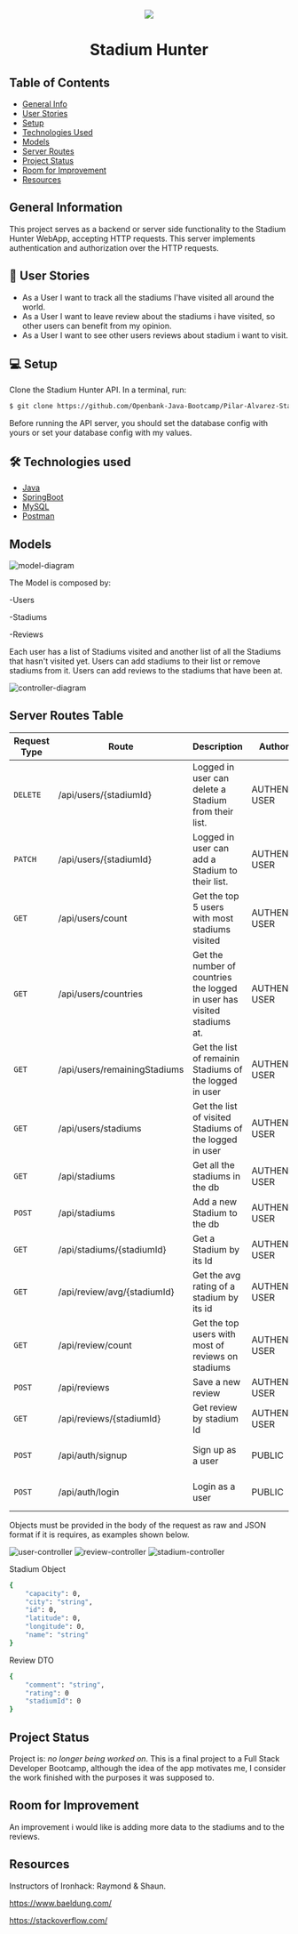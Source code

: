 <!-- PROJECT LOGO -->
<br />
<div align="center">
  <img src="logo.png" >
   <h1 align="center">Stadium Hunter</h1>
 
</div>


## Table of Contents
* [General Info](#general-information)
* [User Stories](#user-stories)
* [Setup](#setup)
* [Technologies Used](#technologies-used)
* [Models](#models)
* [Server Routes](#server-routes-table)
* [Project Status](#project-status)
* [Room for Improvement](#room-for-improvement)
* [Resources](#resources)



## General Information
This project serves as a backend or server side functionality to the Stadium Hunter WebApp, accepting HTTP requests.
This server implements authentication and authorization over the HTTP requests.

## :girl: User Stories
* As a User I want to track all the stadiums I'have visited all around the world.
* As a User I want to leave review about the stadiums i have visited, so other users can benefit from my opinion.
* As a User I want to see other users reviews about stadium i want to visit.


## :computer: Setup

  Clone the Stadium Hunter API. In a terminal, run:
```bash
$ git clone https://github.com/Openbank-Java-Bootcamp/Pilar-Alvarez-Stadium-Hunter-Server
```

  Before running the API server, you should set the database config with yours or set your database config with my values.


## :hammer_and_wrench: Technologies used

* [Java](https://www.java.com/es/)
* [SpringBoot](https://spring.io/projects/spring-boot)
* [MySQL](https://www.mysql.com/)
* [Postman](https://www.postman.com/)


## Models

![model-diagram](model-diagram.png)

The Model is composed by:

-Users

-Stadiums

-Reviews


Each user has a list of Stadiums visited and another list of all the Stadiums that hasn't visited yet.
Users can add stadiums to their list or remove stadiums from it.
Users can add reviews to the stadiums that have been at.

![controller-diagram](controller-diagram.png)

## Server Routes Table
 
| Request Type  | Route                        | Description                                              | Authorization       | Requested Data            |
| ------------- | -----------------------------| ---------------------------------------------------------|---------------------|---------------------------|
| `DELETE`      | /api/users/{stadiumId}       | Logged in user can delete a Stadium from their list.     | AUTHENTICATED USER  |Stadium Id        |
| `PATCH`       | /api/users/{stadiumId}       | Logged in user can add a Stadium to their list.          | AUTHENTICATED USER  |Stadium Id   |
| `GET`         | /api/users/count             | Get the top 5 users with most stadiums visited           | AUTHENTICATED USER  |   |
| `GET`         | /api/users/countries         | Get the number of countries the logged in user has visited stadiums at. | AUTHENTICATED USER  |    |
| `GET`         | /api/users/remainingStadiums | Get the list of remainin Stadiums of the logged in user  | AUTHENTICATED USER  |    |
| `GET`         | /api/users/stadiums          | Get the list of visited Stadiums of the logged in user   | AUTHENTICATED USER  ||
| `GET`         | /api/stadiums                | Get all the stadiums in the db                           | AUTHENTICATED USER  ||
| `POST`        | /api/stadiums                | Add a new Stadium to the db                              | AUTHENTICATED USER  |Stadium Object|
| `GET`         | /api/stadiums/{stadiumId}    | Get a Stadium by its Id                                  | AUTHENTICATED USER  |StadiumId|
| `GET`         | /api/review/avg/{stadiumId}  | Get the avg rating of a stadium by its id                | AUTHENTICATED USER  |StadiumId|
| `GET`         | /api/review/count            | Get the top users with most of reviews on stadiums       | AUTHENTICATED USER  ||
| `POST`        | /api/reviews                 | Save a new review                                        | AUTHENTICATED USER  |ReviewDTO object|
| `GET`         | /api/reviews/{stadiumId}     | Get review by stadium Id                                 | AUTHENTICATED USER  |StadiumId|
| `POST`        | /api/auth/signup             | Sign up as a user                                        | PUBLIC              |Email, Password & Name   |
| `POST`        | /api/auth/login              | Login as a user                                          | PUBLIC              |Email, Password & Name   |



Objects must be provided in the body of the request as raw and JSON format if it is requires, as examples shown below.

![user-controller](usercontroller.JPG)
![review-controller](reviewcontroller.JPG)
![stadium-controller](stadiumcontroller.JPG)


Stadium Object

```bash
{
    "capacity": 0,
    "city": "string",
    "id": 0,
    "latitude": 0,
    "longitude": 0,
    "name": "string"
}
```

Review DTO

```bash
{
    "comment": "string",
    "rating": 0
    "stadiumId": 0
}
```

## Project Status
Project is: _no longer being worked on_.
This is a final project to a Full Stack Developer Bootcamp, although the idea of ​​the app motivates me, I consider the work finished with the purposes it was supposed to.


## Room for Improvement
An improvement i would like is adding more data to the stadiums and to the reviews.


## Resources

Instructors of Ironhack: Raymond & Shaun.

https://www.baeldung.com/

https://stackoverflow.com/
